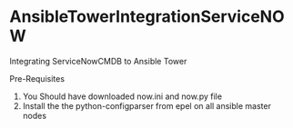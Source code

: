 # AnsibleTowerIntegrationServiceNOW
Integrating ServiceNowCMDB to Ansible Tower

Pre-Requisites
1. You Should have downloaded now.ini and now.py file 
2. Install the the python-configparser from epel on all ansible master nodes
